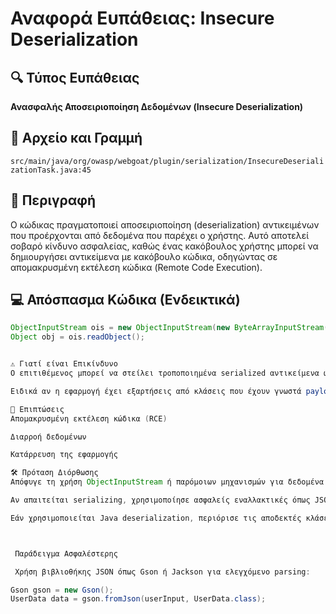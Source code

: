 # Αναφορά Ευπάθειας: Insecure Deserialization

## 🔍 Τύπος Ευπάθειας
**Ανασφαλής Αποσειριοποίηση Δεδομένων (Insecure Deserialization)**

## 📁 Αρχείο και Γραμμή
`src/main/java/org/owasp/webgoat/plugin/serialization/InsecureDeserializationTask.java:45`

## 📝 Περιγραφή
Ο κώδικας πραγματοποιεί αποσειριοποίηση (deserialization) αντικειμένων που προέρχονται από δεδομένα που παρέχει ο χρήστης. 
Αυτό αποτελεί σοβαρό κίνδυνο ασφαλείας, καθώς ένας κακόβουλος χρήστης μπορεί να δημιουργήσει αντικείμενα με κακόβουλο κώδικα, οδηγώντας σε απομακρυσμένη εκτέλεση κώδικα (Remote Code Execution).

## 💻 Απόσπασμα Κώδικα (Ενδεικτικά)
```java
ObjectInputStream ois = new ObjectInputStream(new ByteArrayInputStream(bytes));
Object obj = ois.readObject();


⚠️ Γιατί είναι Επικίνδυνο
Ο επιτιθέμενος μπορεί να στείλει τροποποιημένα serialized αντικείμενα ώστε να εκτελέσει αυθαίρετο κώδικα στο σύστημα.

Ειδικά αν η εφαρμογή έχει εξαρτήσεις από κλάσεις που έχουν γνωστά payloads (π.χ. CommonsCollections), ο κίνδυνος είναι πολύ υψηλός.

🎯 Επιπτώσεις
Απομακρυσμένη εκτέλεση κώδικα (RCE)

Διαρροή δεδομένων

Κατάρρευση της εφαρμογής

🛠️ Πρόταση Διόρθωσης
Απόφυγε τη χρήση ObjectInputStream ή παρόμοιων μηχανισμών για δεδομένα που παρέχει ο χρήστης.

Αν απαιτείται serializing, χρησιμοποίησε ασφαλείς εναλλακτικές όπως JSON με manual parsing και validation.

Εάν χρησιμοποιείται Java deserialization, περιόρισε τις αποδεκτές κλάσεις με custom ObjectInputFilter.



 Παράδειγμα Ασφαλέστερης

 Χρήση βιβλιοθήκης JSON όπως Gson ή Jackson για ελεγχόμενο parsing:

Gson gson = new Gson();
UserData data = gson.fromJson(userInput, UserData.class);
